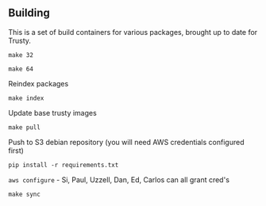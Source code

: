## Building

This is a set of build containers for various packages, brought up to date for Trusty.

`make 32`

`make 64`

Reindex packages

`make index`

Update base trusty images

`make pull`

Push to S3 debian repository (you will need AWS credentials configured first)

`pip install -r requirements.txt`

`aws configure` - Si, Paul, Uzzell, Dan, Ed, Carlos can all grant cred's

`make sync`
